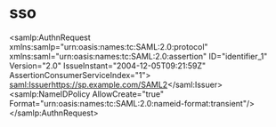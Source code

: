 # sso

<samlp:AuthnRequest
     xmlns:samlp="urn:oasis:names:tc:SAML:2.0:protocol"
     xmlns:saml="urn:oasis:names:tc:SAML:2.0:assertion"
     ID="identifier_1"
     Version="2.0"
     IssueInstant="2004-12-05T09:21:59Z"
     AssertionConsumerServiceIndex="1">
     <saml:Issuer>https://sp.example.com/SAML2</saml:Issuer>
     <samlp:NameIDPolicy
       AllowCreate="true"
       Format="urn:oasis:names:tc:SAML:2.0:nameid-format:transient"/>
</samlp:AuthnRequest>

